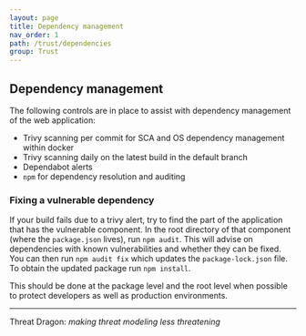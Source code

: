 ```yaml
---
layout: page
title: Dependency management
nav_order: 1
path: /trust/dependencies
group: Trust
---
```


## Dependency management

The following controls are in place to assist with dependency management of the web application:

- Trivy scanning per commit for SCA and OS dependency management within docker
- Trivy scanning daily on the latest build in the default branch
- Dependabot alerts
- `npm` for dependency resolution and auditing

### Fixing a vulnerable dependency

If your build fails due to a trivy alert, try to find the part of the application that has the vulnerable component.
In the root directory of that component (where the `package.json` lives), run `npm audit`.
This will advise on dependencies with known vulnerabilities and whether they can be fixed.
You can then run `npm audit fix` which updates the `package-lock.json` file.
To obtain the updated package run `npm install`.

This should be done at the package level and the root level when possible to protect developers
as well as production environments.

----

Threat Dragon: _making threat modeling less threatening_
